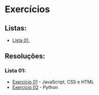 # Exercícios

## Listas:
- [Lista 01.](https://github.com/mateusralv/basic-programming/blob/master/Lista/Exerc%C3%ADcios%20-%20Programa%C3%A7%C3%A3o%20B%C3%A1sica.pdf)

## Resoluções: 
### Lista 01: 
 - [Exercício 01](https://github.com/mateusralv/Computacao_Basica/tree/master/Lista/Ex001) - JavaScript, CSS e HTML
 - [Exercício 02](https://github.com/mateusralv/basic-programming/blob/master/Lista/Exerc%C3%ADcio%202_%20Python.py) - Python 
